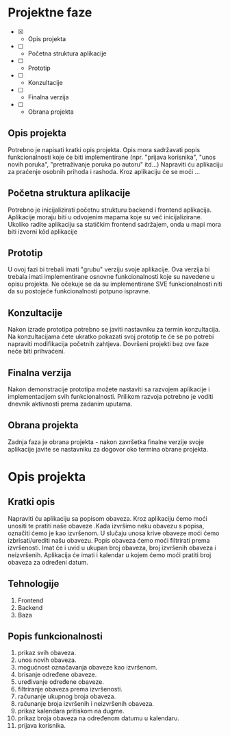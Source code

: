# Projektne faze
- [x] - Opis projekta
- [ ] - Početna struktura aplikacije
- [ ] - Prototip
- [ ] - Konzultacije
- [ ] - Finalna verzija
- [ ] - Obrana projekta

## Opis projekta
Potrebno je napisati kratki opis projekta.
Opis mora sadržavati popis funkcionalnosti koje će biti implementirane (npr. "prijava korisnika", "unos novih poruka", "pretraživanje poruka po autoru" itd...)
Napraviti ću aplikaciju za praćenje osobnih prihoda i rashoda. Kroz aplikaciju će se moći ...

## Početna struktura aplikacije
Potrebno je inicijalizirati početnu strukturu backend i frontend aplikacija.
Aplikacije moraju biti u odvojenim mapama koje su već inicijalizirane.
Ukoliko radite aplikaciju sa statičkim frontend sadržajem, onda u mapi mora biti izvorni kôd aplikacije

## Prototip
U ovoj fazi bi trebali imati "grubu" verziju svoje aplikacije. Ova verzija bi trebala imati implementirane osnovne funkcionalnosti koje su navedene u opisu projekta. Ne očekuje se da su implementirane SVE funkcionalnosti niti da su postojeće funkcionalnosti potpuno ispravne.

## Konzultacije
Nakon izrade prototipa potrebno se javiti nastavniku za termin konzultacija. Na konzultacijama ćete ukratko pokazati svoj prototip te će se po potrebi napraviti modifikacija početnih zahtjeva. Dovršeni projekti bez ove faze neće biti prihvaćeni.

## Finalna verzija
Nakon demonstracije prototipa možete nastaviti sa razvojem aplikacije i implementacijom svih funkcionalnosti. Prilikom razvoja potrebno je voditi dnevnik aktivnosti prema zadanim uputama.

## Obrana projekta
Zadnja faza je obrana projekta - nakon završetka finalne verzije svoje aplikacije javite se nastavniku za dogovor oko termina obrane projekta.

# Opis projekta
## Kratki opis
Napraviti ću aplikaciju sa popisom obaveza. Kroz aplikaciju ćemo moći unositi te pratiti naše obaveze .Kada izvršimo neku obavezu s popisa, označiti ćemo je kao izvršenom. U slučaju unosa krive obaveze moći ćemo izbrisati/urediti našu obavezu. Popis obaveza ćemo moći filtrirati prema izvršenosti. Imat će i uvid u ukupan broj obaveza, broj izvršenih obaveza i neizvršenih. Aplikacija će imati i kalendar u kojem ćemo moći pratiti broj obaveza za određeni datum. 

## Tehnologije
1. Frontend
2. Backend
3. Baza
## Popis funkcionalnosti
1. prikaz svih obaveza.
2. unos novih obaveza.
3. mogućnost označavanja obaveze kao izvršenom.
4. brisanje određene obaveze.
5. uređivanje određene obaveze.
6. filtriranje obaveza prema izvršenosti.
7. računanje ukupnog broja obaveza.
8. računanje broja izvršenih i neizvršenih obaveza.
9. prikaz kalendara pritiskom na dugme.
10. prikaz broja obaveza na određenom datumu u kalendaru.
11. prijava korisnika.
